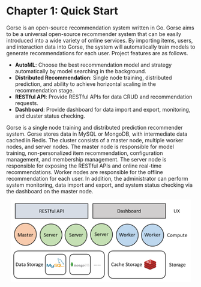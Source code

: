 # Chapter 1: Quick Start

Gorse is an open-source recommendation system written in Go. Gorse aims to be a universal open-source recommender system that can be easily introduced into a wide variety of online services. By importing items, users, and interaction data into Gorse, the system will automatically train models to generate recommendations for each user. Project features are as follows.

- **AutoML**: Choose the best recommendation model and strategy automatically by model searching in the background.
- **Distributed Recommendation**: Single node training, distributed prediction, and ability to achieve horizontal scaling in the recommendation stage.
- **RESTful API**: Provide RESTful APIs for data CRUD and recommendation requests.
- **Dashboard**: Provide dashboard for data import and export, monitoring, and cluster status checking.

Gorse is a single node training and distributed prediction recommender system. Gorse stores data in MySQL or MongoDB, with intermediate data cached in Redis. The cluster consists of a master node, multiple worker nodes, and server nodes. The master node is responsible for model training, non-personalized item recommendation, configuration management, and membership management. The server node is responsible for exposing the RESTful APIs and online real-time recommendations. Worker nodes are responsible for the offline recommendation for each user. In addition, the administrator can perform system monitoring, data import and export, and system status checking via the dashboard on the master node.

<center><img width=480 src="img/architecture.png"/></center>
